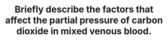 ---
title: "Briefly describe the factors that affect the partial pressure of carbon dioxide in mixed venous blood."
entityType: SAQ
exam: PEX
college: CICM
year: 2011
sitting: A
question: 07
passRate: 8
lo:
- "[[B1h]]"
- "[[2c]]"
EC_expectedDomains:
- "Candidates were expected to provide a definition of important terms such as mixed venous."
EC_extraCredit:
- "Good answers demonstrated an understanding of this and provided relevant details about these aspects."
- "Examples of increased and decreased CO2 production gained additional marks."
EC_errorsCommon:
- "Many candidates provided much information about the partial pressure of carbon dioxide in arterial blood without discussing the factors which alter the mixed venous pressure."
resources:
- "Applied Respiratory Physiology, Nunn 5th edition, Chp 10 pages 222 to 239"
---
